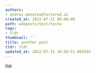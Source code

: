 ```yaml
---
authors:
- andres.manotas@factored.ai
created_at: 2022-07-21 00:00:00
path: webposts/test/testw
tags:
- tldr
thumbnail: ''
title: another post
tldr: tldr
updated_at: 2022-07-21 10:50:51.069192
---
```


tldr
